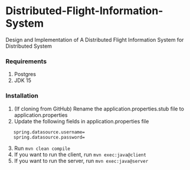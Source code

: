 # Distributed-Flight-Information-System
Design and Implementation of A Distributed Flight Information System for Distributed System


### Requirements
1. Postgres
2. JDK 15


### Installation
1. (If cloning from GitHub) Rename the application.properties.stub file to application.properties
2. Update the following fields in application.properties file
```
   spring.datasource.username=
   spring.datasource.password=
```
3. Run `mvn clean compile`
4. If you want to run the client, run `mvn exec:java@client`
5. If you want to run the server, run `mvn exec:java@server`
